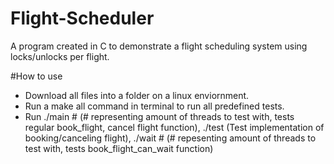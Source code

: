 # Flight-Scheduler
A program created in C to demonstrate a flight scheduling system using locks/unlocks per flight.

#How to use
* Download all files into a folder on a linux enviornment.
* Run a make all command in terminal to run all predefined tests.
* Run ./main # (# representing amount of threads to test with, tests regular book_flight, cancel flight function), ./test (Test implementation of booking/canceling flight), ./wait # (# repesenting amount of threads to test with, tests book_flight_can_wait function) 
